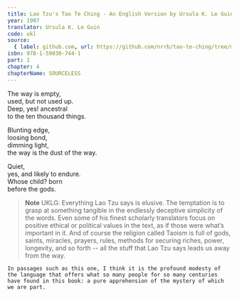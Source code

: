 ```yaml
---
title: Lao Tzu's Tao Te Ching - An English Version by Ursula K. Le Guin
year: 1997
translator: Ursula K. Le Guin
code: ukl
source:
  { label: github.com, url: https://github.com/nrrb/tao-te-ching/tree/master }
isbn: 978-1-59030-744-1
part: 1
chapter: 4
chapterName: SOURCELESS
---
```


The way is empty,  
used, but not used up.  
Deep, yes! ancestral  
to the ten thousand things.

Blunting edge,  
loosing bond,  
dimming light,  
the way is the dust of the way.

Quiet,  
yes, and likely to endure.  
Whose child? born  
before the gods.

> **Note** UKLG: Everything Lao Tzu says is elusive. The temptation is to grasp at something tangible in the endlessly deceptive simplicity of the words. Even some of his finest scholarly translators focus on positive ethical or political values in the text, as if those were what’s important in it. And of course the religion called Taoism is full of gods, saints, miracles, prayers, rules, methods for securing riches, power, longevity, and so forth -- all the stuff that Lao Tzu says leads us away from the way.

    In passages such as this one, I think it is the profound modesty of the language that offers what so many people for so many centuries have found in this book: a pure apprehension of the mystery of which we are part.
